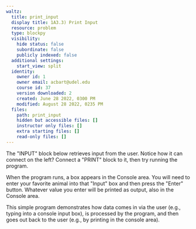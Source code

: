 ```yaml
---
waltz:
  title: print_input
  display title: 1A3.3) Print Input
  resource: problem
  type: blockpy
  visibility:
    hide status: false
    subordinate: false
    publicly indexed: false
  additional settings:
    start_view: split
  identity:
    owner id: 1
    owner email: acbart@udel.edu
    course id: 37
    version downloaded: 2
    created: June 28 2022, 0300 PM
    modified: August 28 2022, 0235 PM
  files:
    path: print_input
    hidden but accessible files: []
    instructor only files: []
    extra starting files: []
    read-only files: []
---
```

The "INPUT" block below retrieves input from the user. Notice how it can connect 
on the left? Connect a "PRINT" block to it, then try running the program.

When the program runs, a box appears in the Console area.
You will need to enter your favorite animal into that "Input" box and then press the "Enter" button.
Whatever value you enter will be printed as output, also in the Console area.

This simple program demonstrates how data comes in via the user (e.g., typing into a console input box), is processed
by the program, and then goes out back to the user (e.g., by printing in the console area).